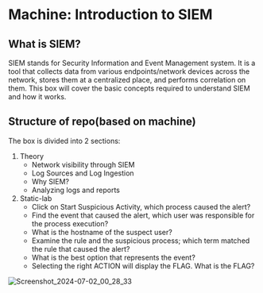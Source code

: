 
#  Machine: Introduction to SIEM
## What is SIEM?
SIEM stands for Security Information and Event Management system. It is a tool that collects data from various endpoints/network devices across the network, stores them at a centralized place, and performs correlation on them. This box will cover the basic concepts required to understand SIEM and how it works.
<br>
## Structure of repo(based on machine)
The box is divided into 2 sections:
1. Theory
   - Network visibility through SIEM
   - Log Sources and Log Ingestion
   - Why SIEM?
   - Analyzing logs and reports
2. Static-lab
   - Click on Start Suspicious Activity, which process caused the alert?
   - Find the event that caused the alert, which user was responsible for the process execution?
   - What is the hostname of the suspect user?
   - Examine the rule and the suspicious process; which term matched the rule that caused the alert?
   - What is the best option that represents the event?
   - Selecting the right ACTION will display the FLAG. What is the FLAG?


![Screenshot_2024-07-02_00_28_33](https://github.com/msaurelius/Introduction_SIEM/assets/173549330/d5d9e57e-ec32-49f8-a2a0-7d4f6265562e)
